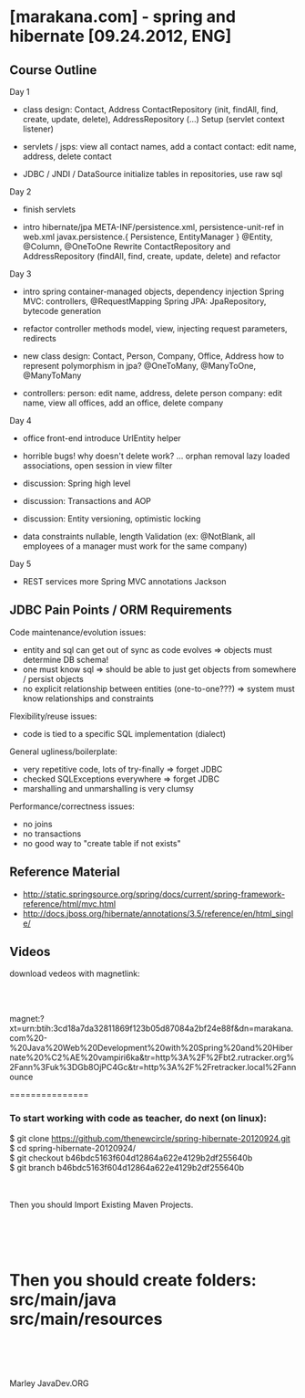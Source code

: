 [marakana.com] - spring and hibernate [09.24.2012, ENG]
=========================

Course Outline
--------------

Day 1

 - class design:
   Contact, Address
   ContactRepository (init, findAll, find, create, update, delete), AddressRepository (...)
   Setup (servlet context listener)

 - servlets / jsps:
   view all contact names, add a contact
   contact: edit name, address, delete contact

 - JDBC / JNDI / DataSource
   initialize tables in repositories, use raw sql

Day 2

 - finish servlets

 - intro hibernate/jpa
   META-INF/persistence.xml, persistence-unit-ref in web.xml
   javax.persistence.{ Persistence, EntityManager }
   @Entity, @Column, @OneToOne
   Rewrite ContactRepository and AddressRepository (findAll, find, create, update, delete) and refactor

Day 3

 - intro spring
   container-managed objects, dependency injection
   Spring MVC: controllers, @RequestMapping
   Spring JPA: JpaRepository, bytecode generation

 - refactor controller methods
   model, view, injecting request parameters, redirects

 - new class design:
   Contact, Person, Company, Office, Address
   how to represent polymorphism in jpa?
   @OneToMany, @ManyToOne, @ManyToMany

 - controllers:
   person: edit name, address, delete person
   company: edit name, view all offices, add an office, delete company

Day 4

 - office front-end
   introduce UrlEntity helper

 - horrible bugs!
   why doesn't delete work? ... orphan removal
   lazy loaded associations, open session in view filter

 - discussion: Spring high level
 - discussion: Transactions and AOP
 - discussion: Entity versioning, optimistic locking

 - data constraints
   nullable, length
   Validation (ex: @NotBlank, all employees of a manager must work for the same company)

Day 5

 - REST services
   more Spring MVC annotations
   Jackson


JDBC Pain Points / ORM Requirements
-----------------------------------

Code maintenance/evolution issues:
  - entity and sql can get out of sync as code evolves
    => objects must determine DB schema!
  - one must know sql
    => should be able to just get objects from somewhere / persist objects
  - no explicit relationship between entities (one-to-one???)
    => system must know relationships and constraints

Flexibility/reuse issues:
  - code is tied to a specific SQL implementation (dialect)

General ugliness/boilerplate:
  - very repetitive code, lots of try-finally
    => forget JDBC
  - checked SQLExceptions everywhere
    => forget JDBC
  - marshalling and unmarshalling is very clumsy

Performance/correctness issues:
  - no joins
  - no transactions
  - no good way to "create table if not exists"

Reference Material
------------------

* http://static.springsource.org/spring/docs/current/spring-framework-reference/html/mvc.html
* http://docs.jboss.org/hibernate/annotations/3.5/reference/en/html_single/

Videos
------

download vedeos with magnetlink:

<br/><br/>

magnet:?xt=urn:btih:3cd18a7da32811869f123b05d87084a2bf24e88f&dn=marakana.com%20-%20Java%20Web%20Development%20with%20Spring%20and%20Hibernate%20%C2%AE%20vampiri6ka&tr=http%3A%2F%2Fbt2.rutracker.org%2Fann%3Fuk%3DGb8OjPC4Gc&tr=http%3A%2F%2Fretracker.local%2Fannounce

===============

<h3>To start working with code as teacher, do next (on linux):</h3>


$ git clone https://github.com/thenewcircle/spring-hibernate-20120924.git<br/>
$ cd spring-hibernate-20120924/<br/>
$ git checkout b46bdc5163f604d12864a622e4129b2df255640b<br/>
$ git branch b46bdc5163f604d12864a622e4129b2df255640b<br/>


<br/><br/>
Then you should Import Existing Maven Projects.

<br/><br/>
Then you should create folders:<br/>
src/main/java<br/>
src/main/resources<br/>
<br/><br/>
===============
Marley
JavaDev.ORG
